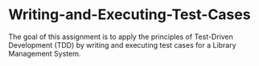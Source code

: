 # Writing-and-Executing-Test-Cases
The goal of this assignment is to apply the principles of Test-Driven Development (TDD) by writing and executing test cases for a Library Management System. 
